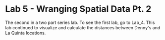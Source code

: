 # Lab 5 - Wranging Spatial Data Pt. 2

The second in a two part series lab. To see the first lab, go to Lab_4. This lab continued to visualize and calculate the distances between Denny's and La Quinta locations.
